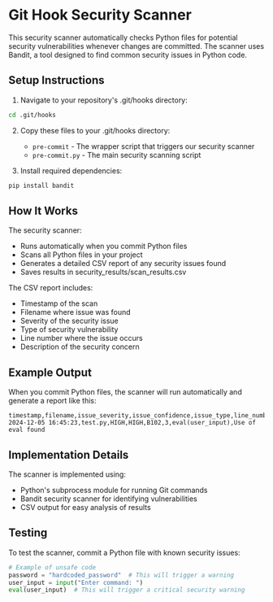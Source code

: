 # Git Hook Security Scanner

This security scanner automatically checks Python files for potential security vulnerabilities whenever changes are committed. The scanner uses Bandit, a tool designed to find common security issues in Python code.

## Setup Instructions

1. Navigate to your repository's .git/hooks directory:
```bash
cd .git/hooks
```

2. Copy these files to your .git/hooks directory:
   - `pre-commit` - The wrapper script that triggers our security scanner
   - `pre-commit.py` - The main security scanning script

3. Install required dependencies:
```bash
pip install bandit
```

## How It Works

The security scanner:
- Runs automatically when you commit Python files
- Scans all Python files in your project
- Generates a detailed CSV report of any security issues found
- Saves results in security_results/scan_results.csv

The CSV report includes:
- Timestamp of the scan
- Filename where issue was found
- Severity of the security issue
- Type of security vulnerability
- Line number where the issue occurs
- Description of the security concern

## Example Output

When you commit Python files, the scanner will run automatically and generate a report like this:
```
timestamp,filename,issue_severity,issue_confidence,issue_type,line_number,code_line,issue_description
2024-12-05 16:45:23,test.py,HIGH,HIGH,B102,3,eval(user_input),Use of eval found
```

## Implementation Details

The scanner is implemented using:
- Python's subprocess module for running Git commands
- Bandit security scanner for identifying vulnerabilities
- CSV output for easy analysis of results

## Testing

To test the scanner, commit a Python file with known security issues:
```python
# Example of unsafe code
password = "hardcoded_password"  # This will trigger a warning
user_input = input("Enter command: ")
eval(user_input)  # This will trigger a critical security warning
```
